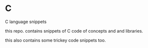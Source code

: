 # C
C language snippets

this repo. contains snippets of C code of concepts and and libraries.

this also contains some trickey code snippets too.
